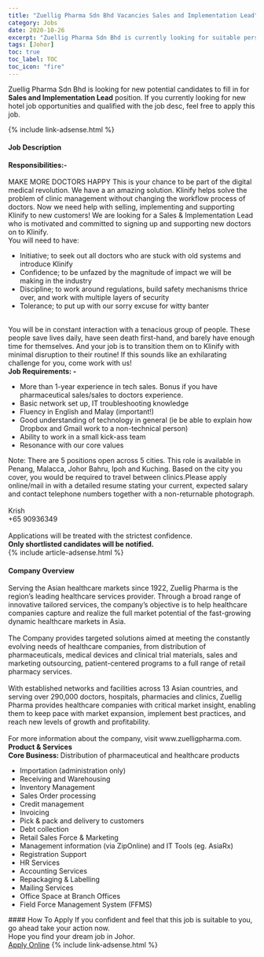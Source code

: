 ```yaml
---
title: "Zuellig Pharma Sdn Bhd Vacancies Sales and Implementation Lead" 
category: Jobs 
date: 2020-10-26 
excerpt: "Zuellig Pharma Sdn Bhd is currently looking for suitable person to fill in the Sales and Implementation Lead which positioned at Johor" 
tags: [Johor] 
toc: true 
toc_label: TOC 
toc_icon: "fire" 
--- 
```


<p>Zuellig Pharma Sdn Bhd is looking for new potential candidates to fill in for <b>Sales and Implementation Lead</b> position. If you currently looking for new hotel job opportunities and qualified with the job desc, feel free to apply this job.
</p>{% include link-adsense.html %} 
<div><div><h4>Job Description</h4></div><div><div><span><div><div><div><strong>Responsibilities:-</strong></div><div><br>MAKE MORE DOCTORS HAPPY This is your chance to be part of the digital medical revolution. We have a an amazing solution. Klinify helps solve the problem of clinic management without changing the workflow process of doctors. Now we need help with selling, implementing and supporting Klinify to new customers! We are looking for a Sales &amp; Implementation Lead who is motivated and committed to signing up and supporting new doctors on to Klinify.</div><div>You will need to have:</div><ul><li>Initiative; to seek out all doctors who are stuck with old systems and introduce Klinify</li><li>Confidence; to be unfazed by the magnitude of impact we will be making in the industry</li><li>Discipline; to work around regulations, build safety mechanisms thrice over, and work with multiple layers of security</li><li>Tolerance; to put up with our sorry excuse for witty banter</li></ul><div><br>You will be in constant interaction with a tenacious group of people. These people save lives daily, have seen death first-hand, and barely have enough time for themselves. And your job is to transition them on to Klinify with minimal disruption to their routine! If this sounds like an exhilarating challenge for you, come work with us!</div><div><strong>Job Requirements: -</strong></div><ul><li>More than 1-year experience in tech sales. Bonus if you have pharmaceutical sales/sales to doctors experience.</li><li>Basic network set up, IT troubleshooting knowledge</li><li>Fluency in English and Malay (important!)</li><li>Good understanding of technology in general (ie be able to explain how Dropbox and Gmail work to a non-technical person)</li><li>Ability to work in a small kick-ass team</li><li>Resonance with our core values</li></ul>Note: There are 5 positions open across 5 cities. This role is available in Penang, Malacca, Johor Bahru, Ipoh and Kuching. Based on the city you cover, you would be required to travel between clinics.Please apply online/mail in with a detailed resume stating your current, expected salary and contact telephone numbers together with a non-returnable photograph.<div><br>Krish<br>+65 90936349</div><div><br>Applications will be treated with the strictest confidence.</div><div><strong>Only shortlisted candidates will be notified.</strong></div></div></div></span></div></div></div> 
{% include article-adsense.html %} 
<div><div><h4>Company Overview</h4></div><div><div><span><div><div>
<div>
<div>
			Serving the Asian healthcare markets since 1922, Zuellig Pharma is the region&#8217;s leading healthcare services provider. Through a broad range of innovative tailored services, the company&#8217;s objective is to help healthcare companies capture and realize the full market potential of the fast-growing dynamic healthcare markets in Asia.&#160;</div>
<div>
<br>
			The Company provides targeted solutions aimed at meeting the constantly evolving needs of healthcare companies, from distribution of pharmaceuticals, medical devices and clinical trial materials, sales and marketing outsourcing, patient-centered programs to a full range of retail pharmacy services.</div>
<div>
			&#160;<br>
			With established networks and facilities across 13 Asian countries, and serving over 290,000 doctors, hospitals, pharmacies and clinics, Zuellig Pharma provides healthcare companies with critical market insight, enabling them to keep pace with market expansion, implement best practices, and reach new levels of growth and profitability.&#160;<br>
			&#160;</div>
<div>
			For more information about the company, visit www.zuelligpharma.com.</div>
</div>
</div>
<div>
<strong>Product &amp; Services</strong></div>
<div>
<div>
<div>
<strong>Core Business:&#160;</strong>Distribution of pharmaceutical and healthcare products</div>
<ul>
<li>
				Importation (administration only)</li>
<li>
				Receiving and Warehousing</li>
<li>
				Inventory Management</li>
<li>
				Sales Order processing</li>
<li>
				Credit management</li>
<li>
				Invoicing</li>
<li>
				Pick &amp; pack and delivery to customers</li>
<li>
				Debt collection</li>
<li>
				Retail Sales Force &amp; Marketing</li>
<li>
				Management information (via ZipOnline) and IT Tools (eg. AsiaRx)</li>
<li>
				Registration Support</li>
<li>
				HR Services</li>
<li>
				Accounting Services</li>
<li>
				Repackaging &amp; Labelling</li>
<li>
				Mailing Services</li>
<li>
				Office Space at Branch Offices</li>
<li>
				Field Force Management System (FFMS)</li>
</ul>
</div>
</div></div></span></div></div></div> 
#### How To Apply 
If you confident and feel that this job is suitable to you, go ahead take your action now. <br/> 
Hope you find your dream job in Johor. <br/> 
<a href="https://www.jobstreet.com.my/en/job/sales-and-implementation-lead-4411501?jobId=jobstreet-my-job-4411501" class="btn btn--info" target="_blank" rel="nofollow noopenner">Apply Online</a> 
{% include link-adsense.html %} 